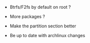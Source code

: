 * Btrfs/F2fs by default on root ?

* More packages ?

* Make the partition section better

* Be up to date with archlinux changes 


